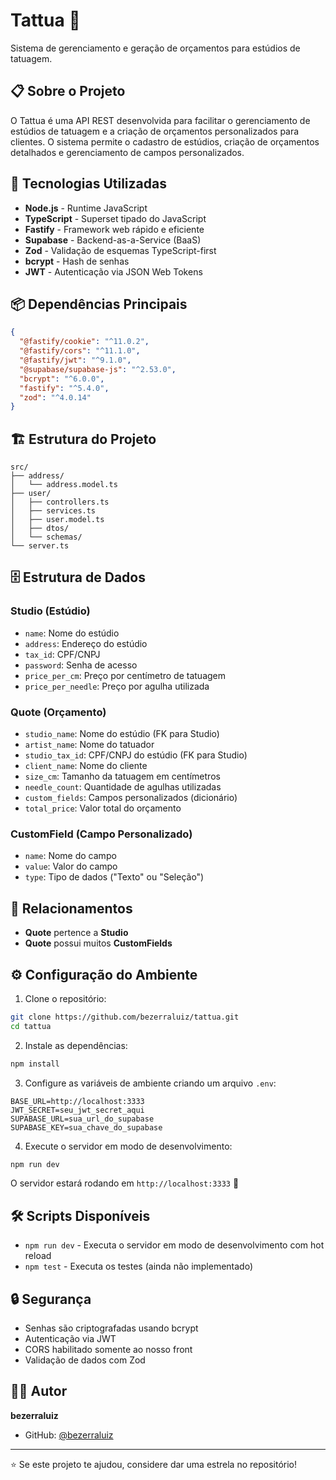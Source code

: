 # Tattua 🎨

Sistema de gerenciamento e geração de orçamentos para estúdios de tatuagem.

## 📋 Sobre o Projeto

O Tattua é uma API REST desenvolvida para facilitar o gerenciamento de estúdios de tatuagem e a criação de orçamentos personalizados para clientes. O sistema permite o cadastro de estúdios, criação de orçamentos detalhados e gerenciamento de campos personalizados.

## 🚀 Tecnologias Utilizadas

- **Node.js** - Runtime JavaScript
- **TypeScript** - Superset tipado do JavaScript
- **Fastify** - Framework web rápido e eficiente
- **Supabase** - Backend-as-a-Service (BaaS)
- **Zod** - Validação de esquemas TypeScript-first
- **bcrypt** - Hash de senhas
- **JWT** - Autenticação via JSON Web Tokens

## 📦 Dependências Principais

```json
{
  "@fastify/cookie": "^11.0.2",
  "@fastify/cors": "^11.1.0", 
  "@fastify/jwt": "^9.1.0",
  "@supabase/supabase-js": "^2.53.0",
  "bcrypt": "^6.0.0",
  "fastify": "^5.4.0",
  "zod": "^4.0.14"
}
```

## 🏗️ Estrutura do Projeto

```
src/
├── address/
│   └── address.model.ts
├── user/
│   ├── controllers.ts
│   ├── services.ts
│   ├── user.model.ts
│   ├── dtos/
│   └── schemas/
└── server.ts
```

## 🗄️ Estrutura de Dados

### Studio (Estúdio)
- `name`: Nome do estúdio
- `address`: Endereço do estúdio
- `tax_id`: CPF/CNPJ
- `password`: Senha de acesso
- `price_per_cm`: Preço por centímetro de tatuagem
- `price_per_needle`: Preço por agulha utilizada

### Quote (Orçamento)
- `studio_name`: Nome do estúdio (FK para Studio)
- `artist_name`: Nome do tatuador
- `studio_tax_id`: CPF/CNPJ do estúdio (FK para Studio)
- `client_name`: Nome do cliente
- `size_cm`: Tamanho da tatuagem em centímetros
- `needle_count`: Quantidade de agulhas utilizadas
- `custom_fields`: Campos personalizados (dicionário)
- `total_price`: Valor total do orçamento

### CustomField (Campo Personalizado)
- `name`: Nome do campo
- `value`: Valor do campo
- `type`: Tipo de dados ("Texto" ou "Seleção")

## 🔗 Relacionamentos

- **Quote** pertence a **Studio**
- **Quote** possui muitos **CustomFields**

## ⚙️ Configuração do Ambiente

1. Clone o repositório:
```bash
git clone https://github.com/bezerraluiz/tattua.git
cd tattua
```

2. Instale as dependências:
```bash
npm install
```

3. Configure as variáveis de ambiente criando um arquivo `.env`:
```env
BASE_URL=http://localhost:3333
JWT_SECRET=seu_jwt_secret_aqui
SUPABASE_URL=sua_url_do_supabase
SUPABASE_KEY=sua_chave_do_supabase
```

4. Execute o servidor em modo de desenvolvimento:
```bash
npm run dev
```

O servidor estará rodando em `http://localhost:3333` 🚀

## 🛠️ Scripts Disponíveis

- `npm run dev` - Executa o servidor em modo de desenvolvimento com hot reload
- `npm test` - Executa os testes (ainda não implementado)

## 🔒 Segurança

- Senhas são criptografadas usando bcrypt
- Autenticação via JWT
- CORS habilitado somente ao nosso front
- Validação de dados com Zod

## 👨‍💻 Autor

**bezerraluiz**
- GitHub: [@bezerraluiz](https://github.com/bezerraluiz)

---

⭐ Se este projeto te ajudou, considere dar uma estrela no repositório!
